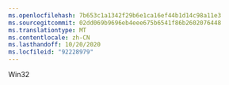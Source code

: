 ```yaml
---
ms.openlocfilehash: 7b653c1a1342f29b6e1ca16ef44b1d14c98a11e3
ms.sourcegitcommit: 02dd069b9696eb4eee675b6541f86b2602076448
ms.translationtype: MT
ms.contentlocale: zh-CN
ms.lasthandoff: 10/20/2020
ms.locfileid: "92228979"
---
```

Win32
